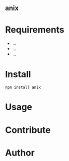 ## anix

# Requirements
* ...
* ...
* ...

# Install
```npm install anix```
# Usage
# Contribute
# Author